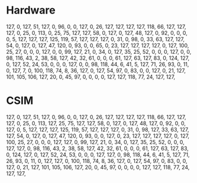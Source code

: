 # Hardware

127, 0,   127, 51,  127, 0, 96, 0, 0,   127, 0,   26,  127, 127, 127, 127, 
118, 66,  127, 127, 127, 0, 25, 0, 113, 0,   25,  75,  127, 127, 58,  0, 
127, 0,   127, 48,  127, 0, 92, 0, 0,   0,   0,   5,   127, 127, 127, 125, 
119, 57,  127, 127, 127, 0, 31, 0, 98,  0,   33,  63,  127, 127, 54,  0, 
127, 0,   127, 47,  120, 0, 93, 0, 0,   65,  0,   23,  127, 127, 127, 127, 
0,   127, 100, 25,  27,  0, 0,  0, 127, 0,   0,   99,  127, 21,  0,   34, 
0,   127, 35,  25,  52,  0, 0,  0, 127, 0,   0,   98,  116, 43,  2,   38, 
58,  127, 42,  32,  61,  0, 0,  0, 61,  127, 63,  127, 83,  0,   124, 127, 
0,   127, 52,  24,  53,  0, 0,  0, 127, 0,   0,   98,  118, 44,  6,   41, 
5,   127, 71,  26,  93,  0, 11, 0, 127, 7,   0,   100, 118, 74,  8,   36, 
127, 0,   127, 54,  97,  0, 83, 0, 0,   127, 0,   21,  127, 101, 105, 106, 
127, 20,  0,   45,  97,  0, 0,  0, 0,   127, 127, 118, 77,  24,  127, 127,

# CSIM

127, 0,   127, 51,  127, 0, 96, 0, 0,   127, 0,   26,  127, 127, 127, 127, 
118, 66,  127, 127, 127, 0, 25, 0, 113, 127, 25,  75,  127, 127, 58,  0, 
127, 0,   127, 48,  127, 0, 92, 0, 0,   127, 0,   5,   127, 127, 127, 125, 
119, 57,  127, 127, 127, 0, 31, 0, 98,  127, 33,  63,  127, 127, 54,  0, 
127, 0,   127, 47,  120, 0, 93, 0, 0,   127, 0,   23,  127, 127, 127, 127, 
0,   127, 100, 25,  27,  0, 0,  0, 127, 127, 0,   99,  127, 21,  0,   34, 
0,   127, 35,  25,  52,  0, 0,  0, 127, 127, 0,   98,  116, 43,  2,   38, 
58,  127, 42,  32,  61,  0, 0,  0, 61,  127, 63,  127, 83,  0,   124, 127, 
0,   127, 52,  24,  53,  0, 0,  0, 127, 127, 0,   98,  118, 44,  6,   41, 
5,   127, 71,  26,  93,  0, 11, 0, 127, 127, 0,   100, 118, 74,  8,   36, 
127, 0,   127, 54,  97,  0, 83, 0, 0,   127, 0,   21,  127, 101, 105, 106, 
127, 20,  0,   45,  97,  0, 0,  0, 0,   127, 127, 118, 77,  24,  127, 127, 

